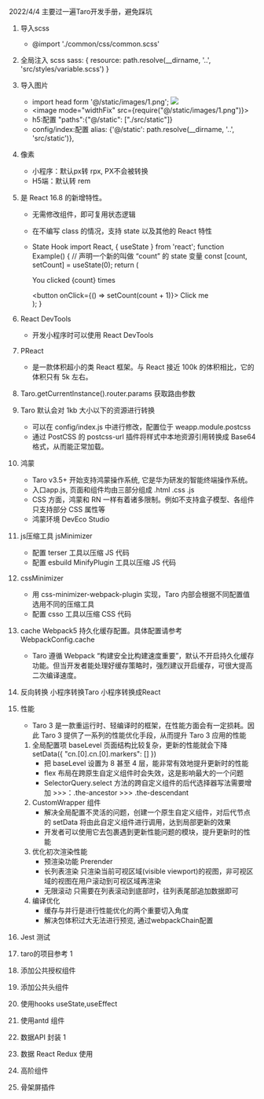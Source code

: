 2022/4/4 主要过一遍Taro开发手册，避免踩坑
1. 导入scss 
    - @import './common/css/common.scss'
2. 全局注入 scss
    sass: {
    resource: path.resolve(__dirname, '..', 'src/styles/variable.scss')
  }
2. 导入图片 
    - import head form '@/static/images/1.png';
      <image className="head" mode="widthFix" src={head}></image>
    - <image mode="widthFix" src={require("@/static/images/1.png")}> 
    - h5:配置 "paths":{"@/static": ["./src/static"]}
    - config/index:配置 alias: {'@/static': path.resolve(__dirname, '..', 'src/static')},
3. 像素
    - 小程序：默认px转 rpx, PX不会被转换 
    - H5端：默认转 rem
4. 是 React 16.8 的新增特性。
    - 无需修改组件，即可复用状态逻辑
    - 在不编写 class 的情况，支持 state 以及其他的 React 特性
    
    - State Hook
    import React, { useState } from 'react';
    function Example() {
        // 声明一个新的叫做 “count” 的 state 变量
        const [count, setCount] = useState(0);
        return (
            <div>
                <p>You clicked {count} times</p>
                <button onClick={() => setCount(count + 1)}>
                Click me
                </button>
            </div>
        );
    }
5. React DevTools    
    - 开发小程序时可以使用 React DevTools

6. PReact 
    - 是一款体积超小的类 React 框架。与 React 接近 100k 的体积相比，它的体积只有 5k 左右。

7. Taro.getCurrentInstance().router.params 获取路由参数
 
8. Taro 默认会对 1kb 大小以下的资源进行转换
    - 可以在 config/index.js 中进行修改，配置位于 weapp.module.postcss 
    - 通过 PostCSS 的 postcss-url 插件将样式中本地资源引用转换成 Base64 格式，从而能正常加载。

9. 鸿蒙 
    - Taro v3.5+ 开始支持鸿蒙操作系统, 它是华为研发的智能终端操作系统。
    - 入口app.js, 页面和组件均由三部分组成 .html .css .js
    - CSS 方面，鸿蒙和 RN 一样有着诸多限制。例如不支持盒子模型、各组件只支持部分 CSS 属性等   
    - 鸿蒙环境 DevEco Studio

10. js压缩工具 jsMinimizer
    - 配置 terser 工具以压缩 JS 代码
    - 配置 esbuild MinifyPlugin 工具以压缩 JS 代码
    
11. cssMinimizer
    - 用 css-minimizer-webpack-plugin 实现，Taro 内部会根据不同配置值选用不同的压缩工具
    - 配置 csso 工具以压缩 CSS 代码

12. cache Webpack5 持久化缓存配置。具体配置请参考 WebpackConfig.cache
    - Taro 遵循 Webpack “构建安全比构建速度重要”，默认不开启持久化缓存功能。但当开发者能处理好缓存策略时，强烈建议开启缓存，可很大提高二次编译速度。

13. 反向转换
    小程序转换Taro
    小程序转换成React


14. 性能
    - Taro 3 是一款重运行时、轻编译时的框架，在性能方面会有一定损耗。因此 Taro 3 提供了一系列的性能优化手段，从而提升 Taro 3 应用的性能
    1. 全局配置项 baseLevel
    页面结构比较复杂，更新的性能就会下降 setData({ "cn.[0].cn.[0].markers": [] })
        - 把 baseLevel 设置为 8 甚至 4 层，能非常有效地提升更新时的性能 
        - flex 布局在跨原生自定义组件时会失效，这是影响最大的一个问题
        - SelectorQuery.select 方法的跨自定义组件的后代选择器写法需要增加 >>>：.the-ancestor >>> .the-descendant
    2. CustomWrapper 组件
        - 解决全局配置不灵活的问题，创建一个原生自定义组件，对后代节点的 setData 将由此自定义组件进行调用，达到局部更新的效果
        - 开发者可以使用它去包裹遇到更新性能问题的模块，提升更新时的性能
    3. 优化初次渲染性能
        - 预渲染功能 Prerender
        - 长列表渲染 只渲染当前可视区域(visible viewport)的视图，非可视区域的视图在用户滚动到可视区域再渲染
        - 无限滚动 只需要在列表滚动到底部时，往列表尾部追加数据即可
    4. 编译优化
        - 缓存与并行是进行性能优化的两个重要切入角度
        - 解决包体积过大无法进行预览, 通过webpackChain配置
    
15. Jest 测试

1. taro的项目参考  1
2. 添加公共授权组件
3. 添加公共头组件
4. 使用hooks useState,useEffect
5. 使用antd 组件
6. 数据API 封装 1

7. 数据 React Redux 使用  
9. 高阶组件
10. 骨架屏插件

